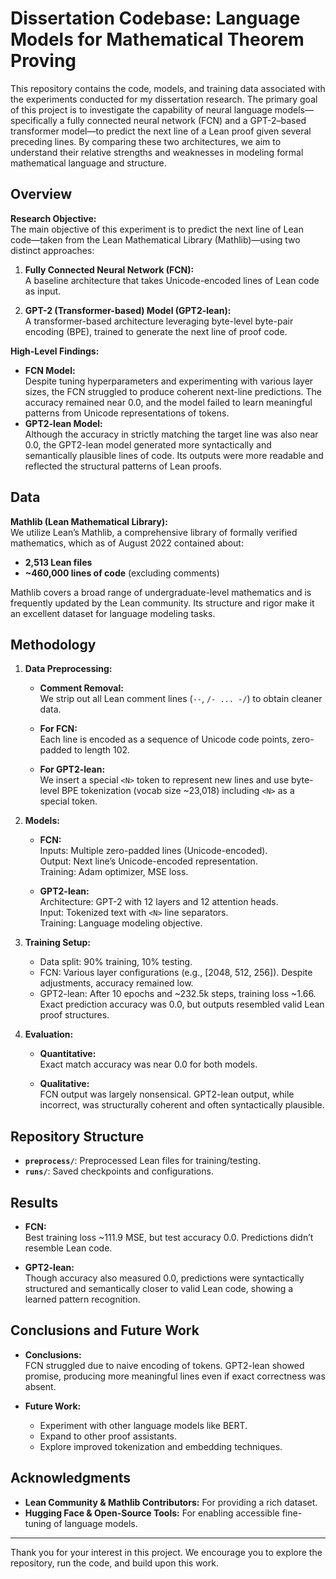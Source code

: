 # Dissertation Codebase: Language Models for Mathematical Theorem Proving

This repository contains the code, models, and training data associated with the experiments conducted for my dissertation research. The primary goal of this project is to investigate the capability of neural language models—specifically a fully connected neural network (FCN) and a GPT-2–based transformer model—to predict the next line of a Lean proof given several preceding lines. By comparing these two architectures, we aim to understand their relative strengths and weaknesses in modeling formal mathematical language and structure.

## Overview

**Research Objective:**  
The main objective of this experiment is to predict the next line of Lean code—taken from the Lean Mathematical Library (Mathlib)—using two distinct approaches:

1. **Fully Connected Neural Network (FCN):**  
   A baseline architecture that takes Unicode-encoded lines of Lean code as input.
   
2. **GPT-2 (Transformer-based) Model (GPT2-lean):**  
   A transformer-based architecture leveraging byte-level byte-pair encoding (BPE), trained to generate the next line of proof code.

**High-Level Findings:**  
- **FCN Model:**  
  Despite tuning hyperparameters and experimenting with various layer sizes, the FCN struggled to produce coherent next-line predictions. The accuracy remained near 0.0, and the model failed to learn meaningful patterns from Unicode representations of tokens.  
- **GPT2-lean Model:**  
  Although the accuracy in strictly matching the target line was also near 0.0, the GPT2-lean model generated more syntactically and semantically plausible lines of code. Its outputs were more readable and reflected the structural patterns of Lean proofs.

## Data

**Mathlib (Lean Mathematical Library):**  
We utilize Lean’s Mathlib, a comprehensive library of formally verified mathematics, which as of August 2022 contained about:

- **2,513 Lean files**
- **~460,000 lines of code** (excluding comments)

Mathlib covers a broad range of undergraduate-level mathematics and is frequently updated by the Lean community. Its structure and rigor make it an excellent dataset for language modeling tasks.

## Methodology

1. **Data Preprocessing:**
   - **Comment Removal:**  
     We strip out all Lean comment lines (`--`, `/- ... -/`) to obtain cleaner data.
   
   - **For FCN:**  
     Each line is encoded as a sequence of Unicode code points, zero-padded to length 102.
   
   - **For GPT2-lean:**  
     We insert a special `<N>` token to represent new lines and use byte-level BPE tokenization (vocab size ~23,018) including `<N>` as a special token.

2. **Models:**
   - **FCN:**  
     Inputs: Multiple zero-padded lines (Unicode-encoded).  
     Output: Next line’s Unicode-encoded representation.  
     Training: Adam optimizer, MSE loss.
   
   - **GPT2-lean:**  
     Architecture: GPT-2 with 12 layers and 12 attention heads.  
     Input: Tokenized text with `<N>` line separators.  
     Training: Language modeling objective.

3. **Training Setup:**
   - Data split: 90% training, 10% testing.
   - FCN: Various layer configurations (e.g., [2048, 512, 256]). Despite adjustments, accuracy remained low.
   - GPT2-lean: After 10 epochs and ~232.5k steps, training loss ~1.66. Exact prediction accuracy was 0.0, but outputs resembled valid Lean proof structures.

4. **Evaluation:**
   - **Quantitative:**  
     Exact match accuracy was near 0.0 for both models.
   
   - **Qualitative:**  
     FCN output was largely nonsensical. GPT2-lean output, while incorrect, was structurally coherent and often syntactically plausible.

## Repository Structure

- **`preprocess/`**: Preprocessed Lean files for training/testing.
- **`runs/`**: Saved checkpoints and configurations.

## Results

- **FCN:**  
  Best training loss ~111.9 MSE, but test accuracy 0.0. Predictions didn’t resemble Lean code.

- **GPT2-lean:**  
  Though accuracy also measured 0.0, predictions were syntactically structured and semantically closer to valid Lean code, showing a learned pattern recognition.

## Conclusions and Future Work

- **Conclusions:**  
  FCN struggled due to naive encoding of tokens. GPT2-lean showed promise, producing more meaningful lines even if exact correctness was absent.

- **Future Work:**  
  - Experiment with other language models like BERT.
  - Expand to other proof assistants.
  - Explore improved tokenization and embedding techniques.

## Acknowledgments

- **Lean Community & Mathlib Contributors:** For providing a rich dataset.
- **Hugging Face & Open-Source Tools:** For enabling accessible fine-tuning of language models.

---

Thank you for your interest in this project. We encourage you to explore the repository, run the code, and build upon this work.

